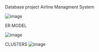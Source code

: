 Database project Airline Managment System

![image](https://user-images.githubusercontent.com/90936306/146044481-818ac122-4ae5-446c-9c65-5a510ac3e850.png)





ER MODEL

![image](https://user-images.githubusercontent.com/90936306/146044243-c1898c81-d747-425d-8d50-cb34114d40a5.png)


CLUSTERS
![image](https://user-images.githubusercontent.com/90936306/146044855-ee4e68f6-46e6-4630-b204-303d16d6424c.png)




